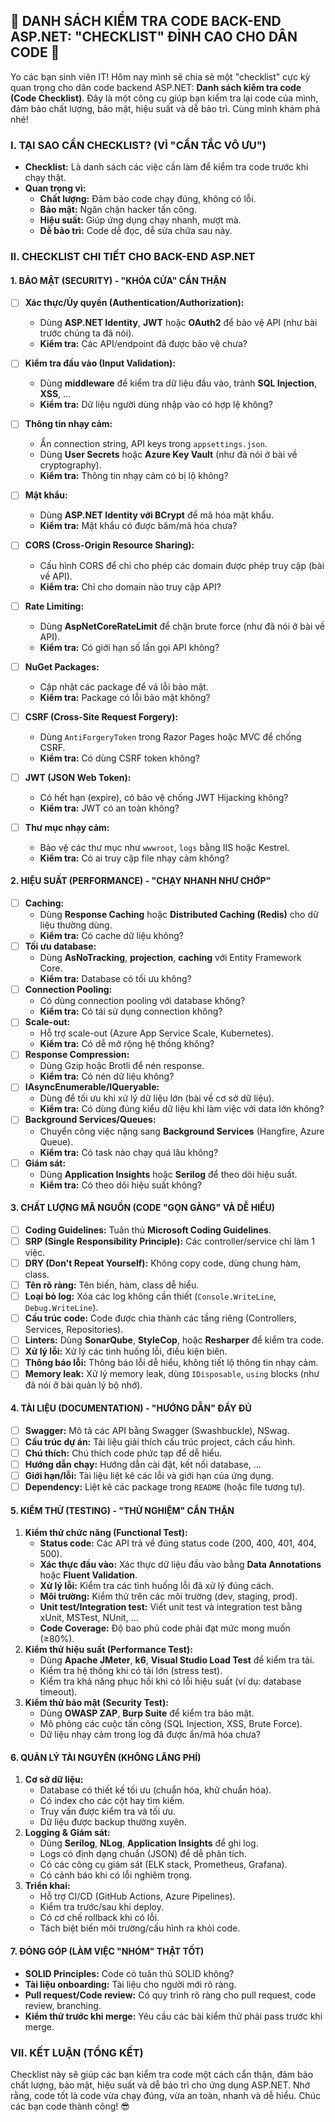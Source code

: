 ## **🚀 DANH SÁCH KIỂM TRA CODE BACK-END ASP.NET: "CHECKLIST" ĐỈNH CAO CHO DÂN CODE 🚀**

Yo các bạn sinh viên IT! Hôm nay mình sẽ chia sẻ một "checklist" cực kỳ quan trọng cho dân code backend ASP.NET: **Danh
sách kiểm tra code (Code Checklist)**. Đây là một công cụ giúp bạn kiểm tra lại code của mình, đảm bảo chất lượng, bảo
mật, hiệu suất và dễ bảo trì. Cùng mình khám phá nhé!

### **I. TẠI SAO CẦN CHECKLIST? (VÌ "CẨN TẮC VÔ ƯU")**

- **Checklist:** Là danh sách các việc cần làm để kiểm tra code trước khi chạy thật.
- **Quan trọng vì:**
    - **Chất lượng:** Đảm bảo code chạy đúng, không có lỗi.
    - **Bảo mật:** Ngăn chặn hacker tấn công.
    - **Hiệu suất:** Giúp ứng dụng chạy nhanh, mượt mà.
    - **Dễ bảo trì:** Code dễ đọc, dễ sửa chữa sau này.

### **II. CHECKLIST CHI TIẾT CHO BACK-END ASP.NET**

#### **1. BẢO MẬT (SECURITY) - "KHÓA CỬA" CẨN THẬN**

-   [ ] **Xác thực/Ủy quyền (Authentication/Authorization):**

    - Dùng **ASP.NET Identity**, **JWT** hoặc **OAuth2** để bảo vệ API (như bài trước chúng ta đã nói).
    - **Kiểm tra:** Các API/endpoint đã được bảo vệ chưa?

-   [ ] **Kiểm tra đầu vào (Input Validation):**

    - Dùng **middleware** để kiểm tra dữ liệu đầu vào, tránh **SQL Injection**, **XSS**, ...
    - **Kiểm tra:** Dữ liệu người dùng nhập vào có hợp lệ không?

-   [ ] **Thông tin nhạy cảm:**

    - Ẩn connection string, API keys trong `appsettings.json`.
    - Dùng **User Secrets** hoặc **Azure Key Vault** (như đã nói ở bài về cryptography).
    - **Kiểm tra:** Thông tin nhạy cảm có bị lộ không?

-   [ ] **Mật khẩu:**

    - Dùng **ASP.NET Identity với BCrypt** để mã hóa mật khẩu.
    - **Kiểm tra:** Mật khẩu có được băm/mã hóa chưa?

-   [ ] **CORS (Cross-Origin Resource Sharing):**

    - Cấu hình CORS để chỉ cho phép các domain được phép truy cập (bài về API).
    - **Kiểm tra:** Chỉ cho domain nào truy cập API?

-   [ ] **Rate Limiting:**

    - Dùng **AspNetCoreRateLimit** để chặn brute force (như đã nói ở bài về API).
    - **Kiểm tra:** Có giới hạn số lần gọi API không?

-   [ ] **NuGet Packages:**

    - Cập nhật các package để vá lỗi bảo mật.
    - **Kiểm tra:** Package có lỗi bảo mật không?

-   [ ] **CSRF (Cross-Site Request Forgery):**

    - Dùng `AntiForgeryToken` trong Razor Pages hoặc MVC để chống CSRF.
    - **Kiểm tra:** Có dùng CSRF token không?

-   [ ] **JWT (JSON Web Token):**

    - Có hết hạn (expire), có bảo vệ chống JWT Hijacking không?
    - **Kiểm tra:** JWT có an toàn không?

-   [ ] **Thư mục nhạy cảm:**
    - Bảo vệ các thư mục như `wwwroot`, `logs` bằng IIS hoặc Kestrel.
    - **Kiểm tra:** Có ai truy cập file nhạy cảm không?

#### **2. HIỆU SUẤT (PERFORMANCE) - "CHẠY NHANH NHƯ CHỚP"**

-   [ ] **Caching:**
    - Dùng **Response Caching** hoặc **Distributed Caching (Redis)** cho dữ liệu thường dùng.
    - **Kiểm tra:** Có cache dữ liệu không?
-   [ ] **Tối ưu database:**
    - Dùng **AsNoTracking**, **projection**, **caching** với Entity Framework Core.
    - **Kiểm tra:** Database có tối ưu không?
-   [ ] **Connection Pooling:**
    - Có dùng connection pooling với database không?
    - **Kiểm tra:** Có tái sử dụng connection không?
-   [ ] **Scale-out:**
    - Hỗ trợ scale-out (Azure App Service Scale, Kubernetes).
    - **Kiểm tra:** Có dễ mở rộng hệ thống không?
-   [ ] **Response Compression:**
    - Dùng Gzip hoặc Brotli để nén response.
    - **Kiểm tra:** Có nén dữ liệu không?
-   [ ] **IAsyncEnumerable/IQueryable:**
    - Dùng để tối ưu khi xử lý dữ liệu lớn (bài về cơ sở dữ liệu).
    - **Kiểm tra:** Có dùng đúng kiểu dữ liệu khi làm việc với data lớn không?
-   [ ] **Background Services/Queues:**
    - Chuyển công việc nặng sang **Background Services** (Hangfire, Azure Queue).
    - **Kiểm tra:** Có task nào chạy quá lâu không?
-   [ ] **Giám sát:**
    - Dùng **Application Insights** hoặc **Serilog** để theo dõi hiệu suất.
    - **Kiểm tra:** Có theo dõi hiệu suất không?

#### **3. CHẤT LƯỢNG MÃ NGUỒN (CODE "GỌN GÀNG" VÀ DỄ HIỂU)**

-   [ ] **Coding Guidelines:** Tuân thủ **Microsoft Coding Guidelines**.
-   [ ] **SRP (Single Responsibility Principle):** Các controller/service chỉ làm 1 việc.
-   [ ] **DRY (Don't Repeat Yourself):** Không copy code, dùng chung hàm, class.
-   [ ] **Tên rõ ràng:** Tên biến, hàm, class dễ hiểu.
-   [ ] **Loại bỏ log:** Xóa các log không cần thiết (`Console.WriteLine`, `Debug.WriteLine`).
-   [ ] **Cấu trúc code:** Code được chia thành các tầng riêng (Controllers, Services, Repositories).
-   [ ] **Linters:** Dùng **SonarQube**, **StyleCop**, hoặc **Resharper** để kiểm tra code.
-   [ ] **Xử lý lỗi:** Xử lý các tình huống lỗi, điều kiện biên.
-   [ ] **Thông báo lỗi:** Thông báo lỗi dễ hiểu, không tiết lộ thông tin nhạy cảm.
-   [ ] **Memory leak:** Xử lý memory leak, dùng `IDisposable`, `using` blocks (như đã nói ở bài quản lý bộ nhớ).

#### **4. TÀI LIỆU (DOCUMENTATION) - "HƯỚNG DẪN" ĐẦY ĐỦ**

-   [ ] **Swagger:** Mô tả các API bằng Swagger (Swashbuckle), NSwag.
-   [ ] **Cấu trúc dự án:** Tài liệu giải thích cấu trúc project, cách cấu hình.
-   [ ] **Chú thích:** Chú thích code phức tạp để dễ hiểu.
-   [ ] **Hướng dẫn chạy:** Hướng dẫn cài đặt, kết nối database, ...
-   [ ] **Giới hạn/lỗi:** Tài liệu liệt kê các lỗi và giới hạn của ứng dụng.
-   [ ] **Dependency:** Liệt kê các package trong `README` (hoặc file tương tự).

#### **5. KIỂM THỬ (TESTING) - "THỬ NGHIỆM" CẨN THẬN**

1. **Kiểm thử chức năng (Functional Test):**
    - **Status code:** Các API trả về đúng status code (200, 400, 401, 404, 500).
    - **Xác thực đầu vào:** Xác thực dữ liệu đầu vào bằng **Data Annotations** hoặc **Fluent Validation**.
    - **Xử lý lỗi:** Kiểm tra các tình huống lỗi đã xử lý đúng cách.
    - **Môi trường:** Kiểm thử trên các môi trường (dev, staging, prod).
    - **Unit test/Integration test:** Viết unit test và integration test bằng xUnit, MSTest, NUnit, ...
    - **Code Coverage:** Độ bao phủ code phải đạt mức mong muốn (≥80%).
2. **Kiểm thử hiệu suất (Performance Test):**
    - Dùng **Apache JMeter**, **k6**, **Visual Studio Load Test** để kiểm tra tải.
    - Kiểm tra hệ thống khi có tải lớn (stress test).
    - Kiểm tra khả năng phục hồi khi có lỗi hiệu suất (ví dụ: database timeout).
3. **Kiểm thử bảo mật (Security Test):**
    - Dùng **OWASP ZAP**, **Burp Suite** để kiểm tra bảo mật.
    - Mô phỏng các cuộc tấn công (SQL Injection, XSS, Brute Force).
    - Dữ liệu nhạy cảm trong log đã được ẩn/mã hóa chưa?

#### **6. QUẢN LÝ TÀI NGUYÊN (KHÔNG LÃNG PHÍ)**

1. **Cơ sở dữ liệu:**
    - Database có thiết kế tối ưu (chuẩn hóa, khử chuẩn hóa).
    - Có index cho các cột hay tìm kiếm.
    - Truy vấn được kiểm tra và tối ưu.
    - Dữ liệu được backup thường xuyên.
2. **Logging & Giám sát:**
    - Dùng **Serilog**, **NLog**, **Application Insights** để ghi log.
    - Logs có định dạng chuẩn (JSON) để dễ phân tích.
    - Có các công cụ giám sát (ELK stack, Prometheus, Grafana).
    - Có cảnh báo khi có lỗi nghiêm trọng.
3. **Triển khai:**
    - Hỗ trợ CI/CD (GitHub Actions, Azure Pipelines).
    - Kiểm tra trước/sau khi deploy.
    - Có cơ chế rollback khi có lỗi.
    - Tách biệt biến môi trường/cấu hình ra khỏi code.

#### **7. ĐÓNG GÓP (LÀM VIỆC "NHÓM" THẬT TỐT)**

- **SOLID Principles:** Code có tuân thủ SOLID không?
- **Tài liệu onboarding:** Tài liệu cho người mới rõ ràng.
- **Pull request/Code review:** Có quy trình rõ ràng cho pull request, code review, branching.
- **Kiểm thử trước khi merge:** Yêu cầu các bài kiểm thử phải pass trước khi merge.

### **VII. KẾT LUẬN (TỔNG KẾT)**

Checklist này sẽ giúp các bạn kiểm tra code một cách cẩn thận, đảm bảo chất lượng, bảo mật, hiệu suất và dễ bảo trì cho
ứng dụng ASP.NET. Nhớ rằng, code tốt là code vừa chạy đúng, vừa an toàn, nhanh và dễ hiểu. Chúc các bạn code thành công!
😎
